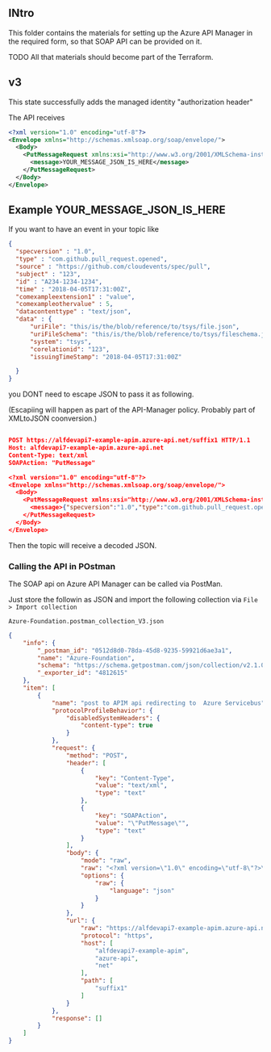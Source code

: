 ## INtro
This folder contains the materials
for setting up the Azure API Manager in the required form,
so that SOAP API can be provided on it.

TODO
All that materials should become part of the Terraform.


## v3

This state successfully adds the managed identity "authorization header"

The API receives 

``` xml
<?xml version="1.0" encoding="utf-8"?>
<Envelope xmlns="http://schemas.xmlsoap.org/soap/envelope/">
  <Body>
    <PutMessageRequest xmlns:xsi="http://www.w3.org/2001/XMLSchema-instance" xmlns="http://www.dataaccess.com/webservicesserver/">
      <message>YOUR_MESSAGE_JSON_IS_HERE</message>
    </PutMessageRequest>
  </Body>
</Envelope>
```


## Example YOUR_MESSAGE_JSON_IS_HERE

If you want to have an event in your topic like

``` json
{
  "specversion" : "1.0",
  "type" : "com.github.pull_request.opened",
  "source" : "https://github.com/cloudevents/spec/pull",
  "subject" : "123",
  "id" : "A234-1234-1234",
  "time" : "2018-04-05T17:31:00Z",
  "comexampleextension1" : "value",
  "comexampleothervalue" : 5,
  "datacontenttype" : "text/json",
  "data" : {
      "uriFile": "this/is/the/blob/reference/to/tsys/file.json",
      "uriFileSchema": "this/is/the/blob/reference/to/tsys/fileschema.json",         
      "system": "tsys",
      "corelationid": "123",
      "issuingTimeStamp": "2018-04-05T17:31:00Z"

  }
}

```


you DONT need to escape JSON to pass it as following.

(Escapiing will happen as part of the API-Manager policy. Probably part of XMLtoJSON coonversion.)


``` json

POST https://alfdevapi7-example-apim.azure-api.net/suffix1 HTTP/1.1
Host: alfdevapi7-example-apim.azure-api.net
Content-Type: text/xml
SOAPAction: "PutMessage"

<?xml version="1.0" encoding="utf-8"?>
<Envelope xmlns="http://schemas.xmlsoap.org/soap/envelope/">
  <Body>
    <PutMessageRequest xmlns:xsi="http://www.w3.org/2001/XMLSchema-instance" xmlns="http://www.dataaccess.com/webservicesserver/">
      <message>{"specversion":"1.0","type":"com.github.pull_request.opened","source":"https://github.com/cloudevents/spec/pull","subject":"123","id":"A234-1234-1234","time":"2018-04-05T17:31:00Z","comexampleextension1":"value","comexampleothervalue":5,"datacontenttype":"text/json","data":{"uriFile":"this/is/the/blob/reference/to/tsys/file.json","uriFileSchema":"this/is/the/blob/reference/to/tsys/fileschema.json","system":"tsys","corelationid":"123","issuingTimeStamp":"2018-04-05T17:31:00Z"}}</message>
    </PutMessageRequest>
  </Body>
</Envelope>

```

Then the topic will receive a decoded JSON.



### Calling the API in POstman

The SOAP api on Azure API Manager can be called via PostMan.

Just store the followin as JSON and  import the following collection via `File > Import collection`


`Azure-Foundation.postman_collection_V3.json`
``` json
{
	"info": {
		"_postman_id": "0512d8d0-78da-45d8-9235-59921d6ae3a1",
		"name": "Azure-Foundation",
		"schema": "https://schema.getpostman.com/json/collection/v2.1.0/collection.json",
		"_exporter_id": "4812615"
	},
	"item": [
		{
			"name": "post to APIM api redirecting to  Azure Servicebus",
			"protocolProfileBehavior": {
				"disabledSystemHeaders": {
					"content-type": true
				}
			},
			"request": {
				"method": "POST",
				"header": [
					{
						"key": "Content-Type",
						"value": "text/xml",
						"type": "text"
					},
					{
						"key": "SOAPAction",
						"value": "\"PutMessage\"",
						"type": "text"
					}
				],
				"body": {
					"mode": "raw",
					"raw": "<?xml version=\"1.0\" encoding=\"utf-8\"?>\r\n<Envelope xmlns=\"http://schemas.xmlsoap.org/soap/envelope/\">\r\n  <Body>\r\n    <PutMessageRequest xmlns:xsi=\"http://www.w3.org/2001/XMLSchema-instance\" xmlns=\"http://www.dataaccess.com/webservicesserver/\">\r\n      <message>{\"specversion\":\"1.0\",\"type\":\"com.github.pull_request.opened\",\"source\":\"https://github.com/cloudevents/spec/pull\",\"subject\":\"123\",\"id\":\"A234-1234-1234\",\"time\":\"2018-04-05T17:31:00Z\",\"comexampleextension1\":\"value\",\"comexampleothervalue\":5,\"datacontenttype\":\"text/json\",\"data\":{\"uriFile\":\"this/is/the/blob/reference/to/tsys/file.json\",\"uriFileSchema\":\"this/is/the/blob/reference/to/tsys/fileschema.json\",\"system\":\"tsys\",\"corelationid\":\"123\",\"issuingTimeStamp\":\"2018-04-05T17:31:00Z\"}}</message>\r\n    </PutMessageRequest>\r\n  </Body>\r\n</Envelope>\r\n\r\n",
					"options": {
						"raw": {
							"language": "json"
						}
					}
				},
				"url": {
					"raw": "https://alfdevapi7-example-apim.azure-api.net/suffix1",
					"protocol": "https",
					"host": [
						"alfdevapi7-example-apim",
						"azure-api",
						"net"
					],
					"path": [
						"suffix1"
					]
				}
			},
			"response": []
		}
	]
}
```